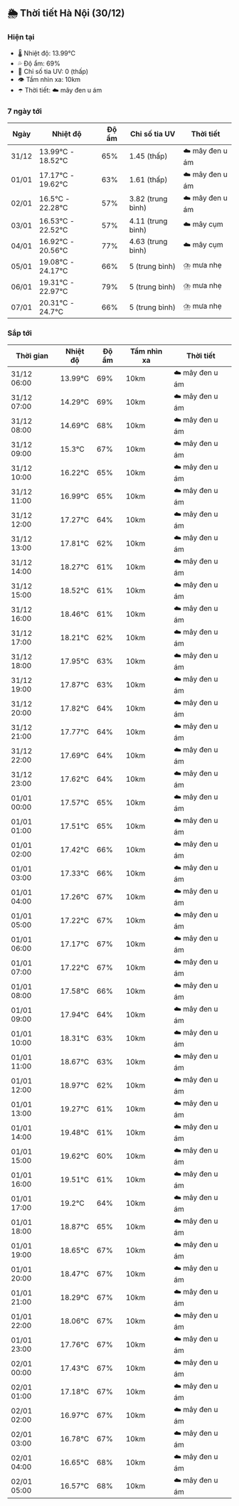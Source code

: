 ## 🌦️ Thời tiết Hà Nội (30/12)

### Hiện tại

- 🌡️ Nhiệt độ: 13.99℃
- 💦 Độ ẩm: 69%
- 🌟 Chỉ số tia UV: 0 (thấp)
- 👁️ Tầm nhìn xa: 10km
- ☂️ Thời tiết: ☁️ mây đen u ám

### 7 ngày tới

| Ngày | Nhiệt độ | Độ ẩm | Chỉ số tia UV | Thời tiết |
| --- | --- | --- | --- | --- |
| 31/12 | 13.99℃ - 18.52℃ | 65% | 1.45 (thấp) | ☁️ mây đen u ám |
| 01/01 | 17.17℃ - 19.62℃ | 63% | 1.61 (thấp) | ☁️ mây đen u ám |
| 02/01 | 16.5℃ - 22.28℃ | 57% | 3.82 (trung bình) | ☁️ mây đen u ám |
| 03/01 | 16.53℃ - 22.52℃ | 57% | 4.11 (trung bình) | ☁️ mây cụm |
| 04/01 | 16.92℃ - 20.56℃ | 77% | 4.63 (trung bình) | ☁️ mây cụm |
| 05/01 | 19.08℃ - 24.17℃ | 66% | 5 (trung bình) | ⛈️ mưa nhẹ |
| 06/01 | 19.31℃ - 22.97℃ | 79% | 5 (trung bình) | ⛈️ mưa nhẹ |
| 07/01 | 20.31℃ - 24.7℃ | 66% | 5 (trung bình) | ⛈️ mưa nhẹ |

### Sắp tới

| Thời gian | Nhiệt độ | Độ ẩm | Tầm nhìn xa | Thời tiết |
| --- | --- | --- | --- | --- |
| 31/12 06:00 | 13.99℃ | 69% | 10km | ☁️ mây đen u ám |
| 31/12 07:00 | 14.29℃ | 69% | 10km | ☁️ mây đen u ám |
| 31/12 08:00 | 14.69℃ | 68% | 10km | ☁️ mây đen u ám |
| 31/12 09:00 | 15.3℃ | 67% | 10km | ☁️ mây đen u ám |
| 31/12 10:00 | 16.22℃ | 65% | 10km | ☁️ mây đen u ám |
| 31/12 11:00 | 16.99℃ | 65% | 10km | ☁️ mây đen u ám |
| 31/12 12:00 | 17.27℃ | 64% | 10km | ☁️ mây đen u ám |
| 31/12 13:00 | 17.81℃ | 62% | 10km | ☁️ mây đen u ám |
| 31/12 14:00 | 18.27℃ | 61% | 10km | ☁️ mây đen u ám |
| 31/12 15:00 | 18.52℃ | 61% | 10km | ☁️ mây đen u ám |
| 31/12 16:00 | 18.46℃ | 61% | 10km | ☁️ mây đen u ám |
| 31/12 17:00 | 18.21℃ | 62% | 10km | ☁️ mây đen u ám |
| 31/12 18:00 | 17.95℃ | 63% | 10km | ☁️ mây đen u ám |
| 31/12 19:00 | 17.87℃ | 63% | 10km | ☁️ mây đen u ám |
| 31/12 20:00 | 17.82℃ | 64% | 10km | ☁️ mây đen u ám |
| 31/12 21:00 | 17.77℃ | 64% | 10km | ☁️ mây đen u ám |
| 31/12 22:00 | 17.69℃ | 64% | 10km | ☁️ mây đen u ám |
| 31/12 23:00 | 17.62℃ | 64% | 10km | ☁️ mây đen u ám |
| 01/01 00:00 | 17.57℃ | 65% | 10km | ☁️ mây đen u ám |
| 01/01 01:00 | 17.51℃ | 65% | 10km | ☁️ mây đen u ám |
| 01/01 02:00 | 17.42℃ | 66% | 10km | ☁️ mây đen u ám |
| 01/01 03:00 | 17.33℃ | 66% | 10km | ☁️ mây đen u ám |
| 01/01 04:00 | 17.26℃ | 67% | 10km | ☁️ mây đen u ám |
| 01/01 05:00 | 17.22℃ | 67% | 10km | ☁️ mây đen u ám |
| 01/01 06:00 | 17.17℃ | 67% | 10km | ☁️ mây đen u ám |
| 01/01 07:00 | 17.22℃ | 67% | 10km | ☁️ mây đen u ám |
| 01/01 08:00 | 17.58℃ | 66% | 10km | ☁️ mây đen u ám |
| 01/01 09:00 | 17.94℃ | 64% | 10km | ☁️ mây đen u ám |
| 01/01 10:00 | 18.31℃ | 63% | 10km | ☁️ mây đen u ám |
| 01/01 11:00 | 18.67℃ | 63% | 10km | ☁️ mây đen u ám |
| 01/01 12:00 | 18.97℃ | 62% | 10km | ☁️ mây đen u ám |
| 01/01 13:00 | 19.27℃ | 61% | 10km | ☁️ mây đen u ám |
| 01/01 14:00 | 19.48℃ | 61% | 10km | ☁️ mây đen u ám |
| 01/01 15:00 | 19.62℃ | 60% | 10km | ☁️ mây đen u ám |
| 01/01 16:00 | 19.51℃ | 61% | 10km | ☁️ mây đen u ám |
| 01/01 17:00 | 19.2℃ | 64% | 10km | ☁️ mây đen u ám |
| 01/01 18:00 | 18.87℃ | 65% | 10km | ☁️ mây đen u ám |
| 01/01 19:00 | 18.65℃ | 67% | 10km | ☁️ mây đen u ám |
| 01/01 20:00 | 18.47℃ | 67% | 10km | ☁️ mây đen u ám |
| 01/01 21:00 | 18.29℃ | 67% | 10km | ☁️ mây đen u ám |
| 01/01 22:00 | 18.06℃ | 67% | 10km | ☁️ mây đen u ám |
| 01/01 23:00 | 17.76℃ | 67% | 10km | ☁️ mây đen u ám |
| 02/01 00:00 | 17.43℃ | 67% | 10km | ☁️ mây đen u ám |
| 02/01 01:00 | 17.18℃ | 67% | 10km | ☁️ mây đen u ám |
| 02/01 02:00 | 16.97℃ | 67% | 10km | ☁️ mây đen u ám |
| 02/01 03:00 | 16.78℃ | 67% | 10km | ☁️ mây đen u ám |
| 02/01 04:00 | 16.65℃ | 68% | 10km | ☁️ mây đen u ám |
| 02/01 05:00 | 16.57℃ | 68% | 10km | ☁️ mây đen u ám |

